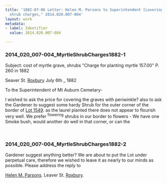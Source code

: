 ```yaml
---
title: '1882-07-06 Letter: Helen M. Parsons to Superintendent [Lovering], "myrtle
  shrub charges," 2014.020.007-004'
layout: work
metadata:
- label: Identifier
  value: 2014.020.007-004

---
```

<div class="pages">
<div id="page-1485679">
<h3><a name="page-1485679">2014_020_007-004_MyrtleShrubCharges1882-1</a></h3>
<div class="page-content">
<p>Subject: cost of myrtle grave, shrubs<span class='line-break'> </span>"Charge for planting myrtle 157.00" P. 260 in 1882</p>
<p>Seaver St.  <a href='/pages/subjects/54347' title='Roxbury, MA'>Roxbury</a><span class='line-break'> </span>July 6th _ 1882</p>
<p>To the Superintendent of<span class='line-break'> </span>Mt Auburn Cemetary-</p>
<p>I wished to ask the price<span class='line-break'> </span>for covering the graves <span class='line-break'> </span>with periwinkle?  also to<span class='line-break'> </span>ask the Gardener to suggest<span class='line-break'> </span>some hardy  Shrub for the<span class='line-break'> </span>outer corner of the border<span class='line-break'> </span>of <a href='/pages/subjects/80078' title='Lot 1549'>Lot 1549</a>.  as the laurel<span class='line-break'> </span>planted there does not<span class='line-break'> </span>appear to flourish very<span class='line-break'> </span>well.  We prefer <sup>flowering</sup> shrubs<span class='line-break'> </span>in our border to flowers - <span class='line-break'> </span>We have one Smoke bush,<span class='line-break'> </span>would another do well in<span class='line-break'> </span>that corner, or can the</p>
</div>
</div>
<br />
<div id="page-1485680">
<h3><a name="page-1485680">2014_020_007-004_MyrtleShrubCharges1882-2</a></h3>
<div class="page-content">
<p>Gardener suggest anything<span class='line-break'> </span>better?  We are about<span class='line-break'> </span>to put the Lot under<span class='line-break'> </span>perpetual care, therefore<span class='line-break'> </span>we wished to leave it<span class='line-break'> </span>as nearly to our minds<span class='line-break'> </span>as possible. Please<span class='line-break'> </span>address the reply to</p>
<p><a href='/pages/subjects/80079' title='Parsons, Helen M.'>Helen M. Parsons</a>.<span class='line-break'> </span>Leaver St.<span class='line-break'> </span><a href='/pages/subjects/54347' title='Roxbury, MA'>Roxbury</a>.</p>
</div>
</div>
<br />
</div>
